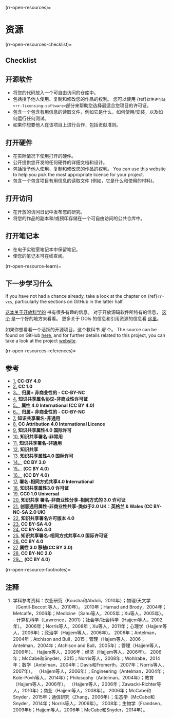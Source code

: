 (rr-open-resources)=
# 资源

(rr-open-resources-checklist)=
## Checklist

## 开源软件

- 将您的代码放入一个可自由访问的仓库中。
- 包括授予他人使用、复制和修改您的作品的权利。 您可以使用 {ref}`软件许可证<rr-licensing-software>`部分来帮助您选择最适合您项目的许可证。
- 包含一个包含有用信息的读取文件，例如它是什么，如何使用/安装，以及如何运行任何测试。
- 如果你想要他人在该项目上进行合作，包括贡献准则。

## 打开硬件

- 在实际情况下使用打开的硬件。
- 公开提供您开发的任何硬件的详细文档和设计。
- 包括授予他人使用、复制和修改您的作品的权利。 You can use [this](https://choosealicense.com/) website to help you pick the most appropriate licence for your project.
- 包含一个包含项目有用信息的读取文件 (例如，它是什么和使用的材料)。

## 打开访问

- 在开放的访问日记中发布您的研究。
- 将您的作品的副本和/或预印存储在一个可自由访问的公共仓库中。

## 打开笔记本

- 在电子实验室笔记本中保留笔记。
- 使您的笔记本可在线查阅。

(rr-open-resource-learn)=
## 下一步学习什么

If you have not had a chance already, take a look at the chapter on {ref}`rr-vcs`, particularly the sections on GitHub in the latter half.

[这本关于开放科学的](http://book.openingscience.org.s3-website-eu-west-1.amazonaws.com/) 书有很多有趣的信息。 对于开放源码软件所特有的信息， [这个](https://opensource.guide/) 是一个好的地方来看看。 更多关于 DOIs 的信息和引用资源的信息看 [这里](http://www.doi.org/index.html)。

如果你想看看一个活跃的开源项目，这个教科书 *是* 个。 The source can be found on GitHub [here](https://github.com/alan-turing-institute/the-turing-way), and for further details related to this project, you can take a look at the project [website](https://www.turing.ac.uk/research/research-projects/turing-way-handbook-reproducible-data-science).

(rr-open-resources-references)=
## 参考

- [1.](https://www.fosteropenscience.eu/node/1420) **CC-BY 4.0**
- [2.](https://open-science-training-handbook.gitbook.io/book/introduction) **CC 1.0**
- [3。](https://www.fosteropenscience.eu/content/introduction-open-science-funders-introductory) **归属+ 非商业性的 - CC-BY-NC**
- [4.](https://link.springer.com/chapter/10.1007/978-3-319-00026-8_2) **知识共享属名协议-非商业性许可证**
- [5。](https://elifesciences.org/articles/16800) **属性 4.0 International (CC BY 4.0)**
- [6。](https://www.fosteropenscience.eu/content/introduction-open-science-funders-introductory) **归属+ 非商业性的 - CC-BY-NC**
- [7.](http://book.openingscience.org.s3-website-eu-west-1.amazonaws.com/vision/open_research_data.html) **知识共享署名-非通用**
- [8.](http://opendatahandbook.org/guide/en/what-is-open-data/) **CC Attribution 4.0 International Licence**
- [9.](https://opendatacharter.net/) **知识共享属性4.0 国际许可**
- [10.](http://book.openingscience.org.s3-website-eu-west-1.amazonaws.com/cases_recipes_howtos/making_data_citeable.html) **知识共享署名-非常用**
- [11.](http://book.openingscience.org.s3-website-eu-west-1.amazonaws.com/cases_recipes_howtos/challenges_of_open_data_in_medical_research.html) **知识共享署名-非通用**
- [12.](http://www.dcc.ac.uk/resources/how-guides/cite-datasets) **知识共享**
- [13.](https://www.open-contracting.org/2016/09/19/diving-deeper-commercial-confidentiality/) **知识共享属性4.0 国际许可**
- [14。](https://ben.balter.com/2015/11/23/why-open-source/) **CC BY 3.0**
- [15。](https://opensource.guide/starting-a-project/) **(CC BY 4.0)**
- [16。](https://opensource.guide/) **(CC BY 4.0)**
- [17.](https://opensource.com/resources/what-open-access) **署名-相同方式共享4.0 International**
- [18.](http://www.righttoresearch.org/learn/whyOA/index.shtml) **知识共享属性3.0 许可证**
- [19.](https://open-science-training-handbook.gitbook.io/book/open-science-basics/open-access-to-published-research-results) **CC0 1.0 Universal**
- [20.](https://www.oercommons.org/about) **知识共享 署名-非商业性分享-相同方式的 3.0 许可证**
- [21.](https://libguides.ioe.ac.uk/oer)  **创意通用属性-非商业性共享-类似于2.0 UK：英格兰 & Wales (CC BY-NC-SA 2.0 UK)**
- [22.](https://opencontent.org/blog/archives/3221) **知识共享署名许可版本 4.0**
- [23.](https://opensource.com/resources/what-open-hardware) **CC BY-SA 4.0**
- [24.](https://opensource.com/article/17/8/enterprise-open-source-advantages) **CC BY-SA 4.0**
- [25.](https://www.oshwa.org/sharing-best-practices/) **知识共享署名-相同方式共享4.0 国际许可证**
- [26.](https://openlabnotebooks.org/open-science-at-sgc/) **CC BY 4.0**
- [27](http://onsnetwork.org/) **属性 3.0 移植(CC BY 3.0)**
- [28.](https://libraries.mit.edu/data-management/store/electronic-lab-notebooks/) **CC BY-NC 2.0**
- [29。](https://www.citizenscience.org/) **(CC BY 4.0)**

(rr-open-resource-footnotes)=
## 注释

1. 学科参考资料：农业研究（Kousha和Abdoli，2010年）；物理/天文学（Gentil-Beccot 等人，2010年）。 2010年；Harnad and Brody，2004年；Metcalfe，2006年；Medicine（Sahu等人，2005年；Xu等人，2005年）。 - 计算机科学（Lawrence，2001）；社会学/社会科学（Hajjem等人，2002年）。 2006年；Norris等人，2008年；Xu等人，2011年；心理学（Hajjem等人，2006年）；政治学（Hajjem等人，2006年）。 2006年；Antelman，2004年；Atchison and Bull，2015；管理（Hajem等人，2006；Antelman，2004年；Atchison and Bull，2005年）；管理（Hajjem等人，2006年）。 Hajjem等人，2006年；经济（Hajjem等人，2006年）。 2006年；McCabe和Snyder，2015；Norris等人，2008年；Wohlrabe，2014年；数学（Antelman，2004年；Davis和Fromerth，2007年；Norris等人，2007年）。 （Hajjem等人，2006年）；Engineering（Antelman，2004年；Kole-Povh等人，2014年）；Philosophy（Antelman，2004年）；教育（Hajjem等人，2006年）。 （Hajjem等人，2006年；Zawacki-Richter等人，2010年）；商业（Hajjem等人，2008年）。 2006年；McCabe和Snyder，2015年；通信研究（Zhang，2006年）；生态学（McCabe和Snyder，2014年；Norris等人，2006年）。 2008年；生物学（Frandsen，2009年b；Hajjem等人，2006年；McCabe和Snyder，2014年）。

